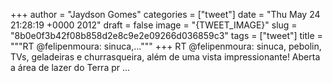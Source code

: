 
+++
author = "Jaydson Gomes"
categories = ["tweet"]
date = "Thu May 24 21:28:19 +0000 2012"
draft = false
image = "{TWEET_IMAGE}"
slug = "8b0e0f3b42f08b858d2e8c9e2e09266d036859c3"
tags = ["tweet"]
title = """RT @felipenmoura: sinuca,..."""
+++
RT @felipenmoura: sinuca, pebolin, TVs, geladeiras e churrasqueira, além de uma vista impressionante! Aberta a área de lazer do Terra pr ...
